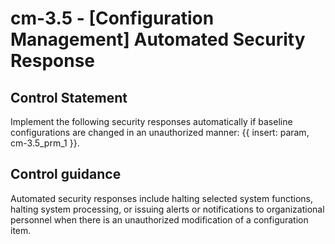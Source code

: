 # cm-3.5 - \[Configuration Management\] Automated Security Response

## Control Statement

Implement the following security responses automatically if baseline configurations are changed in an unauthorized manner: {{ insert: param, cm-3.5_prm_1 }}.

## Control guidance

Automated security responses include halting selected system functions, halting system processing, or issuing alerts or notifications to organizational personnel when there is an unauthorized modification of a configuration item.

